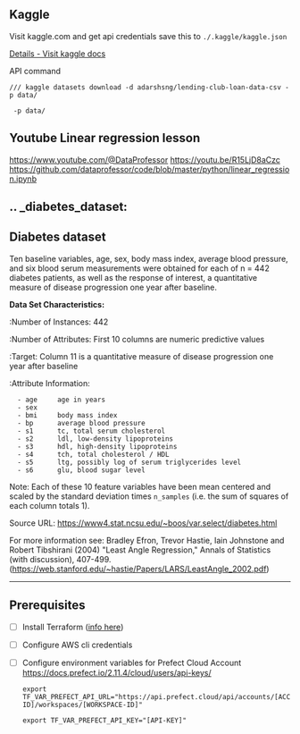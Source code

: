## Kaggle
Visit kaggle.com and get api credentials save this to `./.kaggle/kaggle.json`

[Details - Visit kaggle docs](https://github.com/Kaggle/kaggle-api#api-credentials)


API command
```
/// kaggle datasets download -d adarshsng/lending-club-loan-data-csv -p data/

 -p data/
```



## Youtube Linear regression lesson
https://www.youtube.com/@DataProfessor
https://youtu.be/R15LjD8aCzc
https://github.com/dataprofessor/code/blob/master/python/linear_regression.ipynb


## .. _diabetes_dataset:

Diabetes dataset
----------------

Ten baseline variables, age, sex, body mass index, average blood
pressure, and six blood serum measurements were obtained for each of n =
442 diabetes patients, as well as the response of interest, a
quantitative measure of disease progression one year after baseline.

**Data Set Characteristics:**

  :Number of Instances: 442

  :Number of Attributes: First 10 columns are numeric predictive values

  :Target: Column 11 is a quantitative measure of disease progression one year after baseline

  :Attribute Information:
  
      - age     age in years
      - sex
      - bmi     body mass index
      - bp      average blood pressure
      - s1      tc, total serum cholesterol
      - s2      ldl, low-density lipoproteins
      - s3      hdl, high-density lipoproteins
      - s4      tch, total cholesterol / HDL
      - s5      ltg, possibly log of serum triglycerides level
      - s6      glu, blood sugar level

Note: Each of these 10 feature variables have been mean centered and scaled by the standard deviation times `n_samples` (i.e. the sum of squares of each column totals 1).

Source URL:
https://www4.stat.ncsu.edu/~boos/var.select/diabetes.html

For more information see:
Bradley Efron, Trevor Hastie, Iain Johnstone and Robert Tibshirani (2004) "Least Angle Regression," Annals of Statistics (with discussion), 407-499.
(https://web.stanford.edu/~hastie/Papers/LARS/LeastAngle_2002.pdf)


---


## Prerequisites

- [ ] Install Terraform ([info here](https://developer.hashicorp.com/terraform/tutorials/aws-get-started/install-cli))
- [ ] Configure AWS cli credentials
- [ ] Configure environment variables for Prefect Cloud Account https://docs.prefect.io/2.11.4/cloud/users/api-keys/

  ```
  export TF_VAR_PREFECT_API_URL="https://api.prefect.cloud/api/accounts/[ACCOUNT-ID]/workspaces/[WORKSPACE-ID]"

  export TF_VAR_PREFECT_API_KEY="[API-KEY]"
  ```

